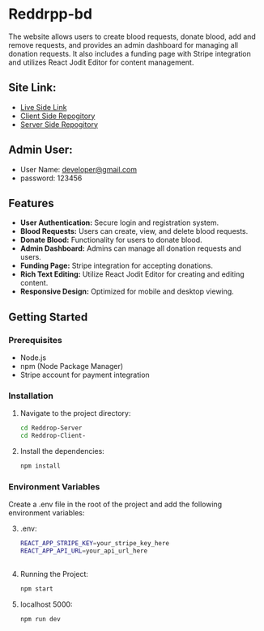 # Reddrpp-bd

The website allows users to create blood requests, donate blood, add and remove requests, and provides an admin dashboard for managing all donation requests. It also includes a funding page with Stripe integration and utilizes React Jodit Editor for content management.

## Site Link:
- [Live Side Link](https://reddrop-bd.web.app/)
- [Client Side Repogitory](https://github.com/hasanalam365/Reddrop-Client-)
- [Server Side Repogitory](https://github.com/hasanalam365/Reddrop-Server)


## Admin User:
- User Name: developer@gmail.com
- password: 123456

## Features

- **User Authentication:** Secure login and registration system.
- **Blood Requests:** Users can create, view, and delete blood requests.
- **Donate Blood:** Functionality for users to donate blood.
- **Admin Dashboard:** Admins can manage all donation requests and users.
- **Funding Page:** Stripe integration for accepting donations.
- **Rich Text Editing:** Utilize React Jodit Editor for creating and editing content.
- **Responsive Design:** Optimized for mobile and desktop viewing.

## Getting Started

### Prerequisites

- Node.js
- npm (Node Package Manager)
- Stripe account for payment integration

### Installation


1. Navigate to the project directory:
   ```sh
   cd Reddrop-Server
   cd Reddrop-Client-

2. Install the dependencies:
   ```sh
   npm install

### Environment Variables
Create a .env file in the root of the project and add the following environment variables:


3. .env:
   ```sh
   REACT_APP_STRIPE_KEY=your_stripe_key_here
   REACT_APP_API_URL=your_api_url_here
  

4. Running the Project:
   ```sh
   npm start

5. localhost 5000:
   ```sh
   npm run dev

